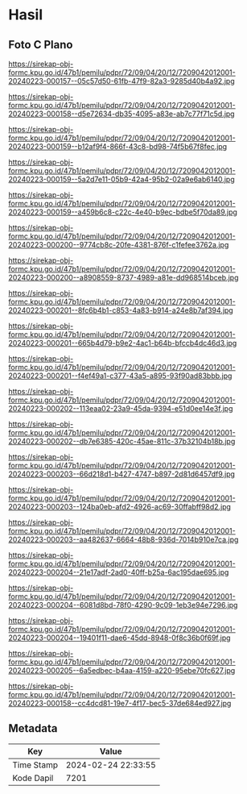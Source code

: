 # Hasil

## Foto C Plano

https://sirekap-obj-formc.kpu.go.id/47b1/pemilu/pdpr/72/09/04/20/12/7209042012001-20240223-000157--05c57d50-61fb-47f9-82a3-9285d40b4a92.jpg

https://sirekap-obj-formc.kpu.go.id/47b1/pemilu/pdpr/72/09/04/20/12/7209042012001-20240223-000158--d5e72634-db35-4095-a83e-ab7c77f71c5d.jpg

https://sirekap-obj-formc.kpu.go.id/47b1/pemilu/pdpr/72/09/04/20/12/7209042012001-20240223-000159--b12af9f4-866f-43c8-bd98-74f5b67f8fec.jpg

https://sirekap-obj-formc.kpu.go.id/47b1/pemilu/pdpr/72/09/04/20/12/7209042012001-20240223-000159--5a2d7e11-05b9-42a4-95b2-02a9e6ab6140.jpg

https://sirekap-obj-formc.kpu.go.id/47b1/pemilu/pdpr/72/09/04/20/12/7209042012001-20240223-000159--a459b6c8-c22c-4e40-b9ec-bdbe5f70da89.jpg

https://sirekap-obj-formc.kpu.go.id/47b1/pemilu/pdpr/72/09/04/20/12/7209042012001-20240223-000200--9774cb8c-20fe-4381-876f-c1fefee3762a.jpg

https://sirekap-obj-formc.kpu.go.id/47b1/pemilu/pdpr/72/09/04/20/12/7209042012001-20240223-000200--a8908559-8737-4989-a81e-dd968514bceb.jpg

https://sirekap-obj-formc.kpu.go.id/47b1/pemilu/pdpr/72/09/04/20/12/7209042012001-20240223-000201--8fc6b4b1-c853-4a83-b914-a24e8b7af394.jpg

https://sirekap-obj-formc.kpu.go.id/47b1/pemilu/pdpr/72/09/04/20/12/7209042012001-20240223-000201--665b4d79-b9e2-4ac1-b64b-bfccb4dc46d3.jpg

https://sirekap-obj-formc.kpu.go.id/47b1/pemilu/pdpr/72/09/04/20/12/7209042012001-20240223-000201--f4ef49a1-c377-43a5-a895-93f90ad83bbb.jpg

https://sirekap-obj-formc.kpu.go.id/47b1/pemilu/pdpr/72/09/04/20/12/7209042012001-20240223-000202--113eaa02-23a9-45da-9394-e51d0ee14e3f.jpg

https://sirekap-obj-formc.kpu.go.id/47b1/pemilu/pdpr/72/09/04/20/12/7209042012001-20240223-000202--db7e6385-420c-45ae-811c-37b32104b18b.jpg

https://sirekap-obj-formc.kpu.go.id/47b1/pemilu/pdpr/72/09/04/20/12/7209042012001-20240223-000203--66d218d1-b427-4747-b897-2d81d6457df9.jpg

https://sirekap-obj-formc.kpu.go.id/47b1/pemilu/pdpr/72/09/04/20/12/7209042012001-20240223-000203--124ba0eb-afd2-4926-ac69-30ffabff98d2.jpg

https://sirekap-obj-formc.kpu.go.id/47b1/pemilu/pdpr/72/09/04/20/12/7209042012001-20240223-000203--aa482637-6664-48b8-936d-7014b910e7ca.jpg

https://sirekap-obj-formc.kpu.go.id/47b1/pemilu/pdpr/72/09/04/20/12/7209042012001-20240223-000204--21e17adf-2ad0-40ff-b25a-6ac195dae695.jpg

https://sirekap-obj-formc.kpu.go.id/47b1/pemilu/pdpr/72/09/04/20/12/7209042012001-20240223-000204--6081d8bd-78f0-4290-9c09-1eb3e94e7296.jpg

https://sirekap-obj-formc.kpu.go.id/47b1/pemilu/pdpr/72/09/04/20/12/7209042012001-20240223-000204--19401f11-dae6-45dd-8948-0f8c36b0f69f.jpg

https://sirekap-obj-formc.kpu.go.id/47b1/pemilu/pdpr/72/09/04/20/12/7209042012001-20240223-000205--6a5edbec-b4aa-4159-a220-95ebe70fc627.jpg

https://sirekap-obj-formc.kpu.go.id/47b1/pemilu/pdpr/72/09/04/20/12/7209042012001-20240223-000158--cc4dcd81-19e7-4f17-bec5-37de684ed927.jpg


## Metadata

| Key        | Value               |
| ---------- | ------------------- |
| Time Stamp | 2024-02-24 22:33:55 |
| Kode Dapil | 7201                |



